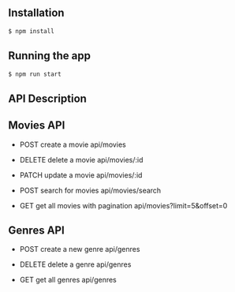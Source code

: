 ## Installation

```bash
$ npm install
```

## Running the app

```bash
$ npm run start
```

## API Description

## Movies API

- POST create a movie
  api/movies

- DELETE delete a movie
  api/movies/:id

- PATCH update a movie
  api/movies/:id

- POST search for movies
  api/movies/search

- GET get all movies with pagination
  api/movies?limit=5&offset=0

## Genres API

- POST create a new genre
  api/genres

- DELETE delete a genre
  api/genres

- GET get all genres
  api/genres